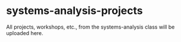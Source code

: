 # systems-analysis-projects
All projects, workshops, etc., from the systems-analysis class will be uploaded here.
